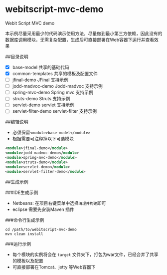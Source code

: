 webitscript-mvc-demo
====================

Webit Script MVC demo

本示例尽量采用最少的代码演示使用方法，尽量做到最小第三方依赖，因此没有的数据库调用模块，无需复杂配置，生成后可直接部署在Web容器下运行并查看效果

##目录说明
- [x] base-model        共享的基础代码
- [x] common-templates  共享的模板及配置文件
- [ ] jfinal-demo       JFinal 支持示例
- [ ] jodd-madvoc-demo  Jodd-madvoc 支持示例
- [ ] spring-mvc-demo   Spring mvc 支持示例
- [ ] struts-demo       Struts 支持示例
- [ ] servlet-demo      servlet 支持示例
- [ ] servlet-filter-demo servlet-filter 支持示例

##编辑说明
- 必须保留`<module>base-model</module>`
- 根据需要可注释掉以下可选模块

~~~~~xml
<module>jfinal-demo</module>
<module>jodd-madvoc-demo</module>
<module>spring-mvc-demo</module>
<module>struts-demo</module>
<module>servlet-demo</module>
<module>servlet-filter-demo</module>
~~~~~

##生成示例

###IDE生成示例
+ Netbeans: 在项目右键菜单中选择`清理并构建`即可
+ eclipse 需要先安装Maven 插件


###命令行生成示例

~~~~~~
cd /path/to/webitscript-mvc-demo
mvn clean install
~~~~~~

###运行示例
- 每个模块的实例将会在 `target` 文件夹下，打包为war文件，已经合并了共享的模板以及配置
- 可直接部署在Tomcat、jetty 等Web容器下



